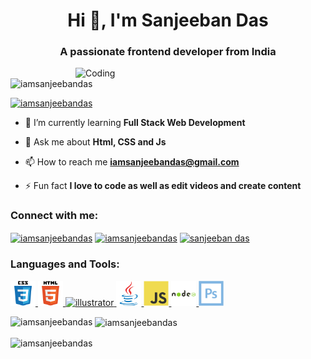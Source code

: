 
<h1 align="center">Hi 👋, I'm Sanjeeban Das</h1>
<h3 align="center">A passionate frontend developer from India</h3>
<img align="right" alt="Coding" width="400" src="https://cdn.dribbble.com/users/1292677/screenshots/6139167/media/5387dc7e035b3efe9d94516044de66a4.gif">


<p align="left"> <img src="https://komarev.com/ghpvc/?username=iamsanjeebandas&label=Profile%20views&color=0e75b6&style=flat" alt="iamsanjeebandas" /> </p>

<p align="left"> <a href="https://twitter.com/iamsanjeebandas" target="blank"><img src="https://img.shields.io/twitter/follow/iamsanjeebandas?logo=twitter&style=for-the-badge" alt="iamsanjeebandas" /></a> </p>

- 🌱 I’m currently learning **Full Stack Web Development**

- 💬 Ask me about **Html, CSS and Js**

- 📫 How to reach me **iamsanjeebandas@gmail.com**

- ⚡ Fun fact **I love to code as well as edit videos and create content**

<h3 align="left">Connect with me:</h3>
<p align="left">
<a href="https://twitter.com/iamsanjeebandas" target="blank"><img align="center" src="https://raw.githubusercontent.com/rahuldkjain/github-profile-readme-generator/master/src/images/icons/Social/twitter.svg" alt="iamsanjeebandas" height="30" width="40" /></a>
<a href="https://instagram.com/iamsanjeebandas" target="blank"><img align="center" src="https://raw.githubusercontent.com/rahuldkjain/github-profile-readme-generator/master/src/images/icons/Social/instagram.svg" alt="iamsanjeebandas" height="30" width="40" /></a>
<a href="https://www.youtube.com/c/sanjeeban das" target="blank"><img align="center" src="https://raw.githubusercontent.com/rahuldkjain/github-profile-readme-generator/master/src/images/icons/Social/youtube.svg" alt="sanjeeban das" height="30" width="40" /></a>
</p>

<h3 align="left">Languages and Tools:</h3>
<p align="left"> <a href="https://www.w3schools.com/css/" target="_blank" rel="noreferrer"> <img src="https://raw.githubusercontent.com/devicons/devicon/master/icons/css3/css3-original-wordmark.svg" alt="css3" width="40" height="40"/> </a> <a href="https://www.w3.org/html/" target="_blank" rel="noreferrer"> <img src="https://raw.githubusercontent.com/devicons/devicon/master/icons/html5/html5-original-wordmark.svg" alt="html5" width="40" height="40"/> </a> <a href="https://www.adobe.com/in/products/illustrator.html" target="_blank" rel="noreferrer"> <img src="https://www.vectorlogo.zone/logos/adobe_illustrator/adobe_illustrator-icon.svg" alt="illustrator" width="40" height="40"/> </a> <a href="https://www.java.com" target="_blank" rel="noreferrer"> <img src="https://raw.githubusercontent.com/devicons/devicon/master/icons/java/java-original.svg" alt="java" width="40" height="40"/> </a> <a href="https://developer.mozilla.org/en-US/docs/Web/JavaScript" target="_blank" rel="noreferrer"> <img src="https://raw.githubusercontent.com/devicons/devicon/master/icons/javascript/javascript-original.svg" alt="javascript" width="40" height="40"/> </a> <a href="https://nodejs.org" target="_blank" rel="noreferrer"> <img src="https://raw.githubusercontent.com/devicons/devicon/master/icons/nodejs/nodejs-original-wordmark.svg" alt="nodejs" width="40" height="40"/> </a> <a href="https://www.photoshop.com/en" target="_blank" rel="noreferrer"> <img src="https://raw.githubusercontent.com/devicons/devicon/master/icons/photoshop/photoshop-line.svg" alt="photoshop" width="40" height="40"/> </a> </p>

<p><img align="left" src="https://github-readme-stats.vercel.app/api/top-langs?username=iamsanjeebandas&show_icons=true&locale=en&layout=compact" alt="iamsanjeebandas" /></p>

<p>&nbsp;<img align="center" src="https://github-readme-stats.vercel.app/api?username=iamsanjeebandas&show_icons=true&locale=en" alt="iamsanjeebandas" /></p>

<p><img align="center" src="https://github-readme-streak-stats.herokuapp.com/?user=iamsanjeebandas&" alt="iamsanjeebandas" /></p>
